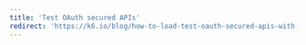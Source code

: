 ```yaml
---
title: 'Test OAuth secured APIs'
redirect: 'https://k6.io/blog/how-to-load-test-oauth-secured-apis-with-k6'
---
```

